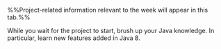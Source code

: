 %%Project-related information relevant to the week will appear in this tab.%%

While you wait for the project to start, brush up your Java knowledge. In particular, learn new features added in Java 8.